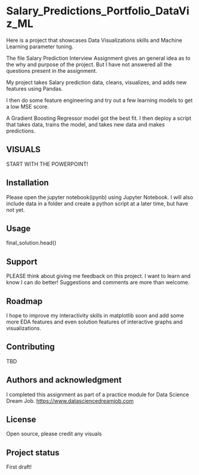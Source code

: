 # Salary_Predictions_Portfolio_DataViz_ML
Here is a project that showcases Data Visualizations skills and Machine Learning parameter tuning.

The file Salary Prediction Interview Assignment gives an general idea as to the why and purpose of the project. But I have not answered all the questions present in the assignment.

My project takes Salary prediction data, cleans, visualizes, and adds new features using Pandas.

I then do some feature engineering and try out a few learning models to get a low MSE score.

A Gradient Boosting Regressor model got the best fit. I then deploy a script that takes data, trains the model, and takes new data and makes predictions.



## VISUALS
START WITH THE POWERPOINT!

## Installation
Please open the jupyter notebook(ipynb) using Jupyter Notebook. I will also include data in a folder and create a python script at a later time, but have not yet.

## Usage
final_solution.head()

## Support
PLEASE think about giving me feedback on this project. I want to learn and know I can do better! Suggestions and comments are more than welcome.

## Roadmap
I hope to improve my interactivity skills in matplotlib soon and add some more EDA features and even solution features of interactive graphs and visualizations.

## Contributing
TBD

## Authors and acknowledgment
I completed this assignment as part of a practice module for Data Science Dream Job. https://www.datasciencedreamjob.com

## License
Open source, please credit any visuals
## Project status
First draft!
